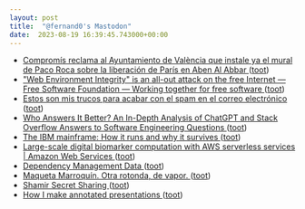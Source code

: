 ```yaml
---
layout: post
title:  "@fernand0's Mastodon"
date:  2023-08-19 16:39:45.743000+00:00
---
```

*  [Compromís reclama al Ayuntamiento de València que instale ya el mural de Paco Roca sobre la liberación de París en Aben Al Abbar ](https://cadenaser.com/comunitat-valenciana/2023/08/13/compromis-reclama-al-ayuntamiento-de-valencia-que-instale-ya-el-mural-de-paco-roca-sobre-la-liberacion-de-paris-en-aben-al-abbar-radio-valencia) ([toot](https://mastodon.social/@fernand0/110917267340766078))
*  ["Web Environment Integrity" is an all-out attack on the free Internet — Free Software Foundation — Working together for free software ](https://www.fsf.org/blogs/community/web-environment-integrity-is-an-all-out-attack-on-the-free-interne) ([toot](https://mastodon.social/@fernand0/110917020012106550))
*  [Estos son mis trucos para acabar con el spam en el correo electrónico ](https://www.genbeta.com/a-fondo/estos-mis-trucos-para-acabar-spam-correo-electronic) ([toot](https://mastodon.social/@fernand0/110916666169285664))
*  [Who Answers It Better? An In-Depth Analysis of ChatGPT and Stack Overflow Answers to Software Engineering Questions ](https://arxiv.org/abs/2308.0231) ([toot](https://mastodon.social/@fernand0/110916595742592017))
*  [The IBM mainframe: How it runs and why it survives ](https://arstechnica.com/information-technology/2023/07/the-ibm-mainframe-how-it-runs-and-why-it-survives) ([toot](https://mastodon.social/@fernand0/110916368151083017))
*  [Large-scale digital biomarker computation with AWS serverless services \| Amazon Web Services ](https://aws.amazon.com/blogs/architecture/large-scale-digital-biomarker-computation-with-aws-serverless-services) ([toot](https://mastodon.social/@fernand0/110916027932915425))
*  [Dependency Management Data ](https://dmd.tanna.dev) ([toot](https://mastodon.social/@fernand0/110915872779899894))
*  [Maqueta Marroquín. Otra rotonda, de vapor. ](https://www.flickr.com/photos/fernand0/53094150942) ([toot](https://mastodon.social/@fernand0/110915720954665513))
*  [Shamir Secret Sharing ](https://max.levch.in/post/724289457144070144/shamir-secret-sharing-its-3am-paul-the-head-o) ([toot](https://mastodon.social/@fernand0/110915562080485825))
*  [How I make annotated presentations ](https://simonwillison.net/2023/Aug/6/annotated-presentations) ([toot](https://mastodon.social/@fernand0/110915341560694157))
